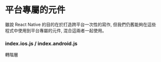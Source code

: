 # 平台專屬的元件
雖說 React Native 的目的在於打造跨平台一次性的寫作, 但我們仍舊能夠在這些程式中使用到平台專屬的元件, 混合這兩者一起使用。

### index.ios.js / index.android.js
轉階層


